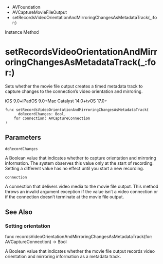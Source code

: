 

- AVFoundation
- AVCaptureMovieFileOutput
-  setRecordsVideoOrientationAndMirroringChangesAsMetadataTrack(\_:for:) 

Instance Method

# setRecordsVideoOrientationAndMirroringChangesAsMetadataTrack(\_:for:)

Sets whether the movie file output creates a timed metadata track to capture changes to the connection’s video orientation and mirroring.

iOS 9.0+iPadOS 9.0+Mac Catalyst 14.0+tvOS 17.0+

``` source
func setRecordsVideoOrientationAndMirroringChangesAsMetadataTrack(
    _ doRecordChanges: Bool,
    for connection: AVCaptureConnection
)
```

## Parameters 

`doRecordChanges`  

A Boolean value that indicates whether to capture orientation and mirroring information. The system observes this value only at the start of recording. Setting a different value has no effect until you start a new recording.

`connection`  

A connection that delivers video media to the movie file output. This method throws an invalid argument exception if the value isn’t a video connection or if the connection doesn’t terminate at the movie file output.

## See Also

### Setting orientation

func recordsVideoOrientationAndMirroringChangesAsMetadataTrack(for: AVCaptureConnection) -> Bool

A Boolean value that indicates whether the movie file output records video orientation and mirroring information as a metadata track.

